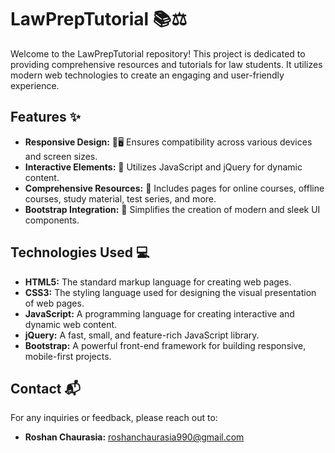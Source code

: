 # LawPrepTutorial 📚⚖️

Welcome to the LawPrepTutorial repository! This project is dedicated to providing comprehensive resources and tutorials for law students. It utilizes modern web technologies to create an engaging and user-friendly experience.

## Features ✨
- **Responsive Design:** 📱🖥️ Ensures compatibility across various devices and screen sizes.
- **Interactive Elements:** 🔄 Utilizes JavaScript and jQuery for dynamic content.
- **Comprehensive Resources:** 📖 Includes pages for online courses, offline courses, study material, test series, and more.
- **Bootstrap Integration:** 🎨 Simplifies the creation of modern and sleek UI components.

## Technologies Used 💻
- **HTML5:** The standard markup language for creating web pages.
- **CSS3:** The styling language used for designing the visual presentation of web pages.
- **JavaScript:** A programming language for creating interactive and dynamic web content.
- **jQuery:** A fast, small, and feature-rich JavaScript library.
- **Bootstrap:** A powerful front-end framework for building responsive, mobile-first projects.

## Contact 📬
For any inquiries or feedback, please reach out to:
- **Roshan Chaurasia:** [roshanchaurasia990@gmail.com](mailto:roshanchaurasia990@gmail.com)
